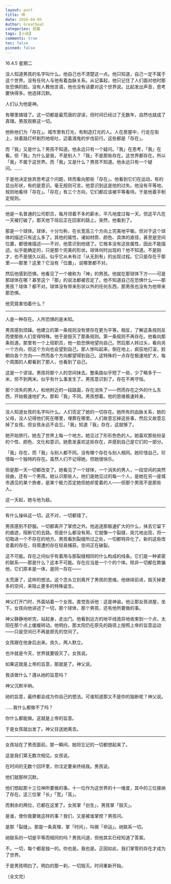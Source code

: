 ```yaml
---
layout: post
title: 神
date: 2016-04-05
Author: GreatSeal
categories: 短篇
tags: [小说]
comments: true
toc: false
pinned: false
---
```


16.4.5 星期二



没人知道男孩的名字叫什么。他自己也不清楚这一点。他只知道，自己一定不属于这个世界。没有任何人与他有着血脉关系。从记事起，他只记住了人们面对他时那张恐惧的脸。没有人教他言语，他也没有话要对这个世界说。比起发出声音，思考要快得多。他选择沉默。

人们认为他是神。

有哪里搞错了。这一切都是最荒唐的谬误，但时间已经过了无数年，自然也就成了真理。男孩观察这一切。

他称他们为「存在」。城市里有灯光，有制造灯光的人。人在房屋中，行走在街上，扶着路灯杆剧烈地呕吐，迈着酒鬼的步伐前行。这些都是「存在」。

而「我」又是什么？男孩不知道。他永远只有一个疑问。「我」在思考，「我」在看。但「我」为什么是我，不是别人？「我」不是那些存在。这世界都存在。所以「我」不属于这世界。而「我」又是什么？男孩不知道。他永远只有一个疑问。……

于是他决定放弃思考这个问题，转而看向那些「存在」。他看到它们在运动，有的显出形状，有的是意识。毫无规则可言。他意识到这是他的过失。他没有平等地、规则地看待「存在」。「存在」有三个方向，它们都应该被平等看待。于是他着手制定规则。

***

他是一名普通的公司职员，每月领着不多的薪水，平凡地度过每一天。但这平凡在一天被打破了。那天他下班后正在回家的路上。突然，他看到了。

那是一个球体。球体，十分匀称，在长宽高三个方向上完美地平衡。但对于这个球体的描述只有这么多了。其他的属性，诸如材质、颜色、具体的直径，甚至是空间位置，都很难描述——不对，他意识到他错了。它根本没有这些属性，因此不能描述。似乎能确定的，只是那个完美的形状。球体何时出现的？他不知道。不是刚才，也不是很久以前。似乎它从未有过「从无到有」的出现过程。它只是存在于那里——那里？这里？它没有「位置」，说哪里都不对。

然后他感到恐惧。他看见了一个被称为「神」的男孩。他就在那球体下方——可是那球体在哪？甚至这个「那」的说法都被否定了。他不知道自己在恐惧什么——那男孩？球体？都不对。球体没有带来形状以外的任何东西，那男孩也没有为他带来那恐惧。

他究竟害怕着什么？

***

人是一种存在。人所恐惧的是未知。

男孩感到烦躁。他建立的第一条规则没有使存在更为平等。相反，了解这条规则反而使那些人们变得特殊。他于是毁灭了那条规则。第一条规则不再存在。他看向那条街道。那里有一个上班职员，他一脸恐惧地望向自己。然后那人转过头，看向另一个方向，但这个方向也会望到自己。那人惨叫起来，倒在地上，疯狂地打滚，脸朝向各个方向——然而各个方向都望得到自己。这特殊的一点存在极速地扩大，每个周围的人都看到了那人，也看到了自己。

这是一个谬误。男孩将那个人的空间抹去。整条路似乎短了一些，少了略多于一米，但不到两米。似乎有什么事发生了。男孩意识到了。存在不再守恒。

那个消失的男人，和他附近的一段路面，存在消失了——然而存在之外的什么东西，开始极速地扩大。那和「我」不同。男孩想着。他的思维极速转身。

***

没人知道女孩的名字叫什么。人们否定了她的一切存在。她所有的血脉关系，她的父母，没人记得他们死在哪里，埋葬在哪里。人们故意忘掉这些事，然后又故意忘掉了女孩。但女孩永远不会忘。「我」知道「我」存在，这就够了。

她开始旅行。她去了世界上每一个地方。她见过了形形色色的人。她喜欢那些纷呈的个性、颜色、文化和意识。她愈发喜欢这些存在，并感到自己是它们的一部分。

「我」存在，而「我」与别人都不同。没有哪个存在与别人相同。她珍惜自己，珍惜每一个独特的存在。虽然人们不记得她，但她很快乐。

但是那一天一切都改变了。她看见了一个球体，一个消失的男人，一段空间的突然扭曲，还有一个男孩。她认识那些人。他们是她见过的每一个人，是她在另一座城市遇见的某个旅者，是某个极力否定她但她却爱着的人——但那个男孩不是那些人。

这一天起，她与他为敌。

***

有什么操纵这一切。这不对，一切都错了。

男孩感到不舒服。一切都离开了掌控之外。他追逐那极速扩大的什么，抹去它留下的痕迹，阻断它的去路。但是什么都没有用。它就像一个裂缝，突兀地出现，将一切吸进一个不存在的地方。男孩看到裂缝所过之处，一切都特异化了。新的这些改变着的存在，将周遭的存在轻易捕获。空间正在破裂。

这不可能。存在之间似乎有着用与那裂缝相同的什么构成的线条。它们是一种紧密的联系——那是什么？这本不可能。存在应当是一个个的个体。除非一切都在欺骗他，它们原本是一体，是同一存在——

太荒唐了，这样的想法。这个念头立刻离开了男孩的思维。他继续前进，毁灭掉更多的空间，来阻止更多的特殊诞生。

***

神父打开门时，外面站着一个女孩。直觉告诉他：这是神谕。他让那女孩进屋，坐下。女孩向他讲述了一切，那个球体，那个男孩，还有他所要做的事。

神父静静地听完，站起身，走出门。他看到远方的地平线诡异地收束到一个点，太阳在那个点上缓缓转动。他明白，那太阳仍在原先的路径上按照上帝的旨意运动——只是空间已不再是原先的空间了。

女孩跟在他身后出来。良久，两人默立。

也许就是今天，世界就要毁灭了。女孩说。

如果这就是上帝的旨意，那就是了。神父说。

我该做什么？遵从祂的旨意吗？

神父沉默半晌。

祂的旨意，最终都会成为你自己的想法。可谁知道那又不是你的独断呢？神父说。

……我什么都做不了吗？

你什么都能做。这就是上帝的旨意。

于是女孩就出发了。神父目送她离去。

***

女孩站在了男孩面前。那一瞬间，她将忘记的一切都想起来了。

这是我们第无数次相见。女孩说。

在时间的无数个回环里，你注定要来终结我。男孩说。

他们就那样沉默。

他们想起那十三位神所要做的事。十一位作为这世界的十一维度，其中的三位接纳了存在。这三位掌「长」「宽」「高」。

而剩余的两位，已都在这里了。女孩掌「创生」，男孩掌「毁灭」。

是谁，使你我要做这样的事？我们，又是被谁掌控？男孩问。

是那「裂缝」。那是一条真理，掌「时间」，叫做「命运」。祂联系一切。

祂联系的一切是平等而相同的吗？男孩问道，但他其实已经知道了答案。

不。一切，每个都是独一的。你也是。我也是。正因如此，我们掌管的存在才成为了世界。

于是男孩明白了。明白的那一刹，一切毁灭。时间重新开始。

〔全文完〕